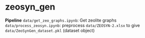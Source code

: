 # zeosyn_gen

**Pipeline**
`data/get_zeo_graphs.ipynb`: Get zeolite graphs
`data/process_zeosyn.ipynb`: preprocess `data/ZEOSYN-2.xlsx` to give `data/ZeoSynGen_dataset.pkl` (dataset object)